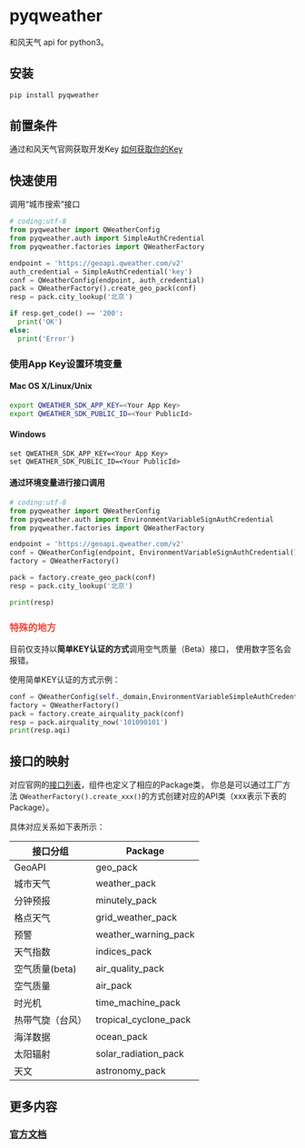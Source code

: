 # pyqweather
和风天气 api for python3。

## 安装

```bash
pip install pyqweather
```



## 前置条件
通过和风天气官网获取开发Key [如何获取你的Key](https://dev.qweather.com/docs/configuration/project-and-key/)


## 快速使用
调用“城市搜索”接口

```python
# coding:utf-8
from pyqweather import QWeatherConfig
from pyqweather.auth import SimpleAuthCredential
from pyqweather.factories import QWeatherFactory

endpoint = 'https://geoapi.qweather.com/v2'
auth_credential = SimpleAuthCredential('key')
conf = QWeatherConfig(endpoint, auth_credential)
pack = QWeatherFactory().create_geo_pack(conf)
resp = pack.city_lookup('北京')

if resp.get_code() == '200':
  print('OK')
else:
  print('Error')
```


### 使用App Key设置环境变量

#### Mac OS X/Linux/Unix

```bash
export QWEATHER_SDK_APP_KEY=<Your App Key>
export QWEATHER_SDK_PUBLIC_ID=<Your PublicId>
```

#### Windows

```shell
set QWEATHER_SDK_APP_KEY=<Your App Key>
set QWEATHER_SDK_PUBLIC_ID=<Your PublicId>
```

#### 通过环境变量进行接口调用

```python
# coding:utf-8
from pyqweather import QWeatherConfig
from pyqweather.auth import EnvironmentVariableSignAuthCredential
from pyqweather.factories import QWeatherFactory

endpoint = 'https://geoapi.qweather.com/v2'
conf = QWeatherConfig(endpoint, EnvironmentVariableSignAuthCredential()) # 使用数字签名的方式
factory = QWeatherFactory()

pack = factory.create_geo_pack(conf)
resp = pack.city_lookup('北京')

print(resp)
```

### <span style="color:#F44336">特殊的地方</span>

目前仅支持以**简单KEY认证的方式**调用空气质量（Beta）接口， 使用数字签名会报错。

使用简单KEY认证的方式示例：

```python
conf = QWeatherConfig(self._domain,EnvironmentVariableSimpleAuthCredential())
factory = QWeatherFactory()
pack = factory.create_airquality_pack(conf)
resp = pack.airquality_now('101090101')
print(resp.aqi)
```

## 接口的映射

对应官网的[接口列表](https://dev.qweather.com/docs/api/)，组件也定义了相应的Package类， 你总是可以通过工厂方法 ```QWeatherFactory().create_xxx()```的方式创建对应的API类（xxx表示下表的Package）。

具体对应关系如下表所示：



| 接口分组  |  Package   | 
|----------| ---------- |
| GeoAPI | geo_pack |
| 城市天气 | weather_pack |
| 分钟预报 | minutely_pack |
| 格点天气 | grid_weather_pack |
| 预警 | weather_warning_pack |
| 天气指数 |  indices_pack |
| 空气质量(beta) | air_quality_pack | 
| 空气质量 | air_pack |
| 时光机 | time_machine_pack |
| 热带气旋（台风） | tropical_cyclone_pack | 
| 海洋数据 | ocean_pack |
| 太阳辐射 | solar_radiation_pack | 
| 天文 | astronomy_pack |


## 更多内容

### [官方文档](https://dev.qweather.com/docs/start/)